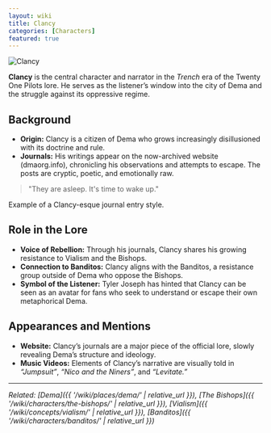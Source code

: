 ```yaml
---
layout: wiki
title: Clancy
categories: [Characters]
featured: true
---
```


![Clancy](https://i.redd.it/x80hsjq93jkc1.png)

**Clancy** is the central character and narrator in the *Trench* era of the Twenty One Pilots lore. He serves as the listener’s window into the city of Dema and the struggle against its oppressive regime.

## <span class="tape-accent-yellow">Background</span>

* **Origin:** Clancy is a citizen of Dema who grows increasingly disillusioned with its doctrine and rule.
* **Journals:** His writings appear on the now-archived website (dmaorg.info), chronicling his observations and attempts to escape. The posts are cryptic, poetic, and emotionally raw.
> "They are asleep. It's time to wake up."
<p class="quote-attribution"> Example of a Clancy-esque journal entry style. </p>

## <span class="tape-accent-red">Role in the Lore</span>

* **Voice of Rebellion:** Through his journals, Clancy shares his growing resistance to Vialism and the Bishops.
* **Connection to Banditos:** Clancy aligns with the Banditos, a resistance group outside of Dema who oppose the Bishops.
* **Symbol of the Listener:** Tyler Joseph has hinted that Clancy can be seen as an avatar for fans who seek to understand or escape their own metaphorical Dema.

## <span class="tape-accent-yellow">Appearances and Mentions</span>

* **Website:** Clancy’s journals are a major piece of the official lore, slowly revealing Dema’s structure and ideology.
* **Music Videos:** Elements of Clancy’s narrative are visually told in *“Jumpsuit”*, *“Nico and the Niners”*, and *“Levitate.”*

---

*Related: [Dema]({{ '/wiki/places/dema/' | relative_url }}), [The Bishops]({{ '/wiki/characters/the-bishops/' | relative_url }}), [Vialism]({{ '/wiki/concepts/vialism/' | relative_url }}), [Banditos]({{ '/wiki/characters/banditos/' | relative_url }})*
